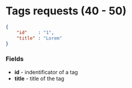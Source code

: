 # Tags requests (40 - 50)

```` json
{
    "id"    : "1",
    "title" : "Lorem"
}
````

### Fields
- **id** - indentificator of a tag
- **title** - title of the tag